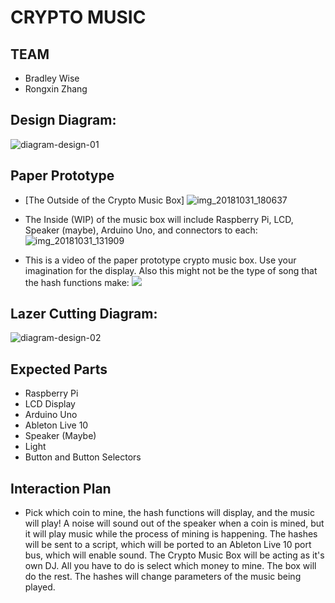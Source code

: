 # CRYPTO MUSIC 

## TEAM
- Bradley Wise
- Rongxin Zhang

## Design Diagram:
![diagram-design-01](https://user-images.githubusercontent.com/3782456/47757086-0ff18080-dca5-11e8-8268-8538117c6701.png)


## Paper Prototype
- [The Outside of the Crypto Music Box]
![img_20181031_180637](https://user-images.githubusercontent.com/3782456/47823314-ff560e80-dd67-11e8-9e69-f67c99c2a042.jpg)

- The Inside (WIP) of the music box will include Raspberry Pi, LCD, Speaker (maybe), Arduino Uno, and connectors to each: 
![img_20181031_131909](https://user-images.githubusercontent.com/3782456/47823051-c7020080-dd66-11e8-8967-91cfe82095dc.jpg)

- This is a video of the paper prototype crypto music box. Use your imagination for the display. Also this might not be the type of song that the hash functions make:
[![](http://img.youtube.com/vi/jwhWBfHA8y4/0.jpg)](https://youtu.be/jwhWBfHA8y4)


## Lazer Cutting Diagram:
![diagram-design-02](https://user-images.githubusercontent.com/3782456/47756604-14b53500-dca3-11e8-83ca-116be34e5ff7.png)

## Expected Parts
- Raspberry Pi
- LCD Display
- Arduino Uno
- Ableton Live 10
- Speaker (Maybe)
- Light
- Button and Button Selectors

## Interaction Plan
- Pick which coin to mine, the hash functions will display, and the music will play! A noise will sound out of the speaker when a coin is mined, but it will play music while the process of mining is happening. The hashes will be sent to a script, which will be ported to an Ableton Live 10 port bus, which will enable sound. The Crypto Music Box will be acting as it's own DJ. All you have to do is select which money to mine. The box will do the rest. The hashes will change parameters of the music being played.
